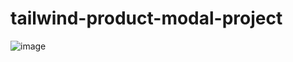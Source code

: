 # tailwind-product-modal-project

![image](https://github.com/katya-pankov/tailwind-product-modal-project/assets/108332791/462384db-c295-411e-81a6-6ec8f2e6921d)
